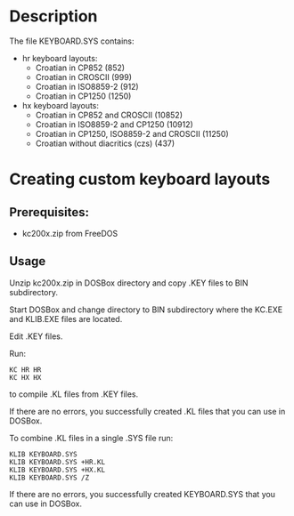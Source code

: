 # Description
The file KEYBOARD.SYS contains:
- hr keyboard layouts:
  - Croatian in CP852 (852)
  - Croatian in CROSCII (999)
  - Croatian in ISO8859-2 (912)
  - Croatian in CP1250 (1250)
- hx keyboard layouts:
  - Croatian in CP852 and CROSCII (10852)
  - Croatian in ISO8859-2 and CP1250 (10912)
  - Croatian in CP1250, ISO8859-2 and CROSCII (11250)
  - Croatian without diacritics (czs) (437) 

# Creating custom keyboard layouts
## Prerequisites:
- kc200x.zip from FreeDOS

## Usage
Unzip kc200x.zip in DOSBox directory and copy .KEY files to BIN subdirectory.

Start DOSBox and change directory to BIN subdirectory where the KC.EXE and KLIB.EXE files are located.

Edit .KEY files.

Run:
```
KC HR HR
KC HX HX
```
to compile .KL files from .KEY files.

If there are no errors, you successfully created .KL files that you can use in DOSBox.

To combine .KL files in a single .SYS file run:
```
KLIB KEYBOARD.SYS
KLIB KEYBOARD.SYS +HR.KL
KLIB KEYBOARD.SYS +HX.KL
KLIB KEYBOARD.SYS /Z
```

If there are no errors, you successfully created KEYBOARD.SYS that you can use in DOSBox.

